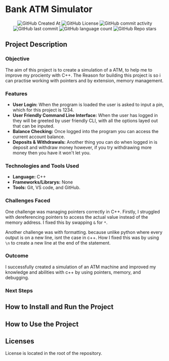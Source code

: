 # Bank ATM Simulator

<div align="center">
    <img alt="GitHub Created At" src="https://img.shields.io/github/created-at/KieranPritchard/:repo">
    <img alt="GitHub License" src="https://img.shields.io/github/license/KieranPritchard/:repo">
    <img alt="GitHub commit activity" src="https://img.shields.io/github/commit-activity/t/KieranPritchard/:repo">
    <img alt="GitHub last commit" src="https://img.shields.io/github/last-commit/KieranPritchard/:repo">
    <img alt="GitHub language count" src="https://img.shields.io/github/languages/count/KieranPritchard/:repo">
    <img alt="GitHub Repo stars" src="https://img.shields.io/github/stars/KieranPritchard/:repo">
</div>

## Project Description

### Objective

The aim of this project is to create a simulation of a ATM, to help me to improve my procienty with C++. The Reason for building this project is so i can practise working with pointers and by extension, memory management.

### Features

* **User Login:** When the program is loaded the user is asked to input a pin, which for this project is 1234.
* **User Friendly Command Line Interface:** When the user has logged in they will be greeted by user friendly CLI, with all the options layed out that can be inputed.
* **Balance Checking:** Once logged into the program you can access the current account balance.
* **Deposits & Withdrawals:** Another thing you can do when logged in is deposit and withdraw money however, if you try withdrawing more money then you have it won't let you.

### Technologies and Tools Used

* **Language:** C++
* **Frameworks/Librarys:** None
* **Tools:** Git, VS code, and GitHub.

### Challenges Faced

One challenge was managing pointers correctly in C++. Firstly, I struggled with dereferencing pointers to access the actual value instead of the memory address. I fixed this by swapping `&` for `*`.

Another challenge was with formatting. because unlike python where every output is on a new line, isnt the case in c++. How I fixed this was by using `\n` to create a new line at the end of the statement.

### Outcome

I successfully created a simulation of an ATM machine and improved my knowledge and abilities with c++ by using pointers, memory, and debugging.

### Next Steps



## How to Install and Run the Project

## How to Use the Project

## Licenses

License is located in the root of the repository.
